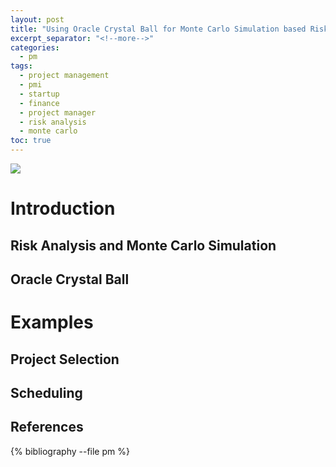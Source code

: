 ```yaml
---
layout: post
title: "Using Oracle Crystal Ball for Monte Carlo Simulation based Risk Analysis"
excerpt_separator: "<!--more-->"
categories:
  - pm
tags:
  - project management
  - pmi
  - startup
  - finance
  - project manager
  - risk analysis
  - monte carlo
toc: true
---
```

![](/assets/img/cb02.png)


<!--more-->

# Introduction

## Risk Analysis and Monte Carlo Simulation

## Oracle Crystal Ball

# Examples

## Project Selection

## Scheduling

## References

{% bibliography --file pm %}